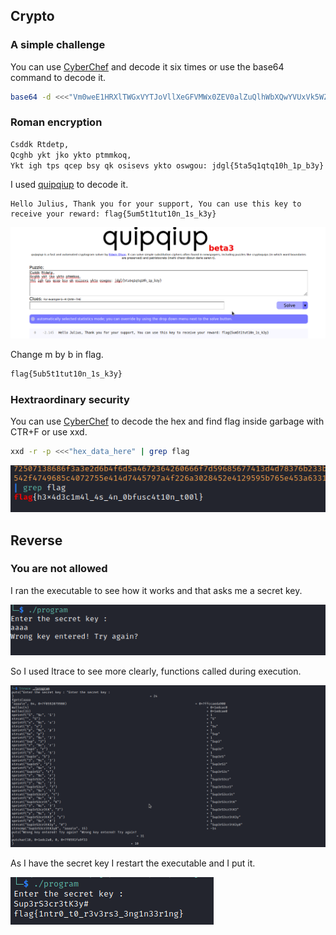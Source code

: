 ## Crypto

### A simple challenge

You can use [CyberChef](http://icyberchef.com) and decode it six times or use the base64 command to decode it.

```bash
base64 -d <<<"Vm0weE1HRXlTWGxVYTJoVllXeGFVMWx0ZEV0alZuQlhWbXQwYVUxVk5WZFpWVlUxWVZaS2RHUkVXbFpOYWtVd1dWUkdSbVF4VG5GUmJHaHBVakpvVVZkc1pEUmpNV1JIWTBWb2JGSnJTbTlXYkZaM1RVWmtXR1JIZEZOTmEzQXdWbTF3WVZaWFNuTlhiVVpoVmpOU1RGa3llRk5XTVd3MlVtMXNhVkl5WTNsV1Z6QXhaREZrVmsxWVJsWmhhelZvVld4YWNrMUdjRmhOVlhSclVteEtNVmxyWkRSWFJrcFdZa1JPVjFKc2NGUlZWRXBUVm0xS1IySkZOVk5TUlVVMQ==" | base64 -d | base64 -d | base64 -d | base64 -d | base64 -d
```

### Roman encryption 
```bash
Csddk Rtdetp,
Qcghb ykt jko ykto ptmmkoq,
Ykt igh tps qcep bsy qk osisevs ykto oswgou: jdgl{5ta5q1qtq10h_1p_b3y}
```
I used [quipqiup](https://www.quipqiup.com/) to decode it.

```
Hello Julius, Thank you for your support, You can use this key to receive your reward: flag{5um5t1tut10n_1s_k3y}
```

![quip image](datas/quip.png)

Change m by b in flag.

```bash
flag{5ub5t1tut10n_1s_k3y}
```

### Hextraordinary security

You can use [CyberChef](http://icyberchef.com) to decode the hex and find flag inside garbage with CTR+F or use xxd.

```bash
xxd -r -p <<<"hex_data_here" | grep flag
```
![Garbage image](datas/flag_garbage.png)


## Reverse

### You are not allowed 

I ran the executable to see how it works and that asks me a secret key.

![rev0 image](datas/rev0.png)

So I used ltrace to see more clearly, functions called during execution.

![ltrace image](datas/strace_rev.png)

As I have the secret key I restart the executable and I put it.

![flag_rev image](datas/flag_rev.png)
